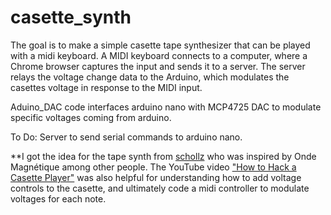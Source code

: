 # casette_synth 

The goal is to make a simple casette tape synthesizer that can be played with a midi keyboard. A MIDI keyboard connects to a computer, where a Chrome browser captures the input and sends it to a server. The server relays the voltage change data to the Arduino, which modulates the casettes voltage in response to the MIDI input. 

Aduino_DAC code interfaces arduino nano with MCP4725 DAC to modulate specific voltages coming from arduino. 

To Do: Server to send serial commands to arduino nano.  

**I got the idea for the tape synth from [schollz](https://github.com/schollz/tape-synth) who was inspired by Onde Magnétique among other people. The YouTube video ["How to Hack a Casette Player"](https://www.youtube.com/watch?v=pF6Yegj7A9o) was also helpful for understanding how to add voltage controls to the casette, and ultimately code a midi controller to modulate voltages for each note.  

